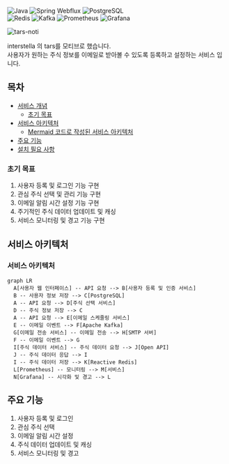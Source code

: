 ![Java](https://img.shields.io/badge/language-Java-blue) ![Spring Webflux](https://img.shields.io/badge/framework-Spring_Webflux-brightgreen) ![PostgreSQL](https://img.shields.io/badge/database-PostgreSQL-blue) \
![Redis](https://img.shields.io/badge/cache-Redis-red) ![Kafka](https://img.shields.io/badge/message_broker-Kafka-orange) ![Prometheus](https://img.shields.io/badge/monitoring-Prometheus-purple) ![Grafana](https://img.shields.io/badge/visualization-Grafana-yellowgreen)

![tars-noti](https://user-images.githubusercontent.com/61622657/226113256-f64492b9-7a53-4551-b042-0e3d5f8963b9.gif)

interstella 의 tars를 모티브로 했습니다. \
사용자가 원하는 주식 정보를 이메일로 받아볼 수 있도록 등록하고 설정하는 서비스 입니다.

## 목차

-   [서비스 개념](https://chat.openai.com/chat?model=gpt-4#%EC%84%9C%EB%B9%84%EC%8A%A4-%EA%B0%9C%EB%85%90)
    -   [초기 목표](https://chat.openai.com/chat?model=gpt-4#%EC%B4%88%EA%B8%B0-%EB%AA%A9%ED%91%9C)
-   [서비스 아키텍처](https://chat.openai.com/chat?model=gpt-4#%EC%84%9C%EB%B9%84%EC%8A%A4-%EC%95%84%ED%82%A4%ED%85%8D%EC%B2%98)
    -   [Mermaid 코드로 작성된 서비스 아키텍처](https://chat.openai.com/chat?model=gpt-4#mermaid-%EC%BD%94%EB%93%9C%EB%A1%9C-%EC%9E%91%EC%84%B1%EB%90%9C-%EC%84%9C%EB%B9%84%EC%8A%A4-%EC%95%84%ED%82%A4%ED%85%8D%EC%B2%98)
-   [주요 기능](https://chat.openai.com/chat?model=gpt-4#%EC%A3%BC%EC%9A%94-%EA%B8%B0%EB%8A%A5)
-   [설치 필요 사항](https://chat.openai.com/chat?model=gpt-4#%EC%84%A4%EC%B9%98-%ED%95%84%EC%9A%94-%EC%82%AC%ED%95%AD)

### 초기 목표

1.  사용자 등록 및 로그인 기능 구현
2.  관심 주식 선택 및 관리 기능 구현
3.  이메일 알림 시간 설정 기능 구현
4.  주기적인 주식 데이터 업데이트 및 캐싱
5.  서비스 모니터링 및 경고 기능 구현

## 서비스 아키텍처

### 서비스 아키텍처
```mermaid
graph LR
  A[사용자 웹 인터페이스] -- API 요청 --> B[사용자 등록 및 인증 서비스]
  B -- 사용자 정보 저장 --> C[PostgreSQL]
  A -- API 요청 --> D[주식 선택 서비스]
  D -- 주식 정보 저장 --> C
  A -- API 요청 --> E[이메일 스케줄링 서비스]
  E -- 이메일 이벤트 --> F[Apache Kafka]
  G[이메일 전송 서비스] -- 이메일 전송 --> H[SMTP 서버]
  F -- 이메일 이벤트 --> G
  I[주식 데이터 서비스] -- 주식 데이터 요청 --> J[Open API]
  J -- 주식 데이터 응답 --> I
  I -- 주식 데이터 저장 --> K[Reactive Redis]
  L[Prometheus] -- 모니터링 --> M[서비스]
  N[Grafana] -- 시각화 및 경고 --> L

```



## 주요 기능

1.  사용자 등록 및 로그인
2.  관심 주식 선택
3.  이메일 알림 시간 설정
4.  주식 데이터 업데이트 및 캐싱
5.  서비스 모니터링 및 경고
